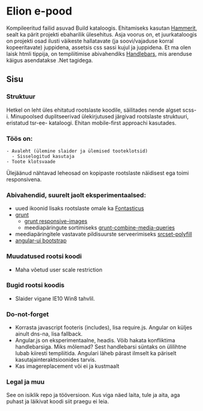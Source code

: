 # Elion e-pood
Kompileeritud failid asuvad Build kataloogis. Ehitamiseks kasutan [Hammerit](http://hammerformac.com), sealt ka pärit projekti ebaharilik ülesehitus. Asja voorus on, et juurkataloogis on projekti osad ilusti väikeste hallatavate (ja soovi/vajaduse korral kopeeritavate) juppidena, assetsis css sassi kujul ja juppidena.
Et ma olen laisk htmli tippija, on templiitimise abivahendiks [Handlebars](http://handlebarsjs.com/), mis arenduse käigus asendatakse .Net tagidega. 

## Sisu

### Struktuur
Hetkel on leht üles ehitatud rootslaste koodile, säilitades nende algset scss-i. Minupoolsed duplitseerivad ülekirjutused järgivad rootslaste struktuuri, eristatud tsr-ee- kataloogi. Ehitan mobile-first approachi kasutades.

### Töös on:

	- Avaleht (ülemine slaider ja ülemised tooteklotsid)
	  - Sisselogitud kasutaja
	- Toote klotsvaade

Ülejäänud nähtavad leheosad on kopipaste rootslaste näidisest ega toimi responsivena.

### Abivahendid, suurelt jaolt eksperimentaalsed:
- uued ikoonid lisaks rootslaste omale ka [Fontasticus](http://fontastic.me/)
- [grunt](http://gruntjs.com/)
	- [grunt responsive-images](https://github.com/andismith/grunt-responsive-images)
	- meediapäringute sortimiseks [grunt-combine-media-queries](https://github.com/buildingblocks/grunt-combine-media-queries)
- meediapäringitele vastavate pildisuurste serveerimiseks [srcset-polyfill](https://github.com/borismus/srcset-polyfill)
- [angular-ui bootstrap](http://angular-ui.github.io/bootstrap/)

### Muudatused rootsi koodi
- Maha võetud user scale restriction

### Bugid rootsi koodis
- Slaider vigane IE10 Win8 tahvlil.
	
### Do-not-forget
- Korrasta javascript footeris (includes), lisa require.js. Angular on küljes ainult dns-na, lisa fallback.
- Angular.js on eksperimentaalne, headis. Võib hakata konfliktima handlebarsiga. Miks mõlemad? Sest handlebarsi süntaks on ülilihtne lubab kiiresti templiitida. Angulari läheb pärast ilmselt ka päriselt kasutajainteraktsioonides tarvis.
- Kas imagereplacement või ei ja kustmaalt

### Legal ja muu
See on isiklik repo ja tööversioon. Kus viga näed laita, tule ja aita, aga puhast ja läikivat koodi siit praegu ei leia.
